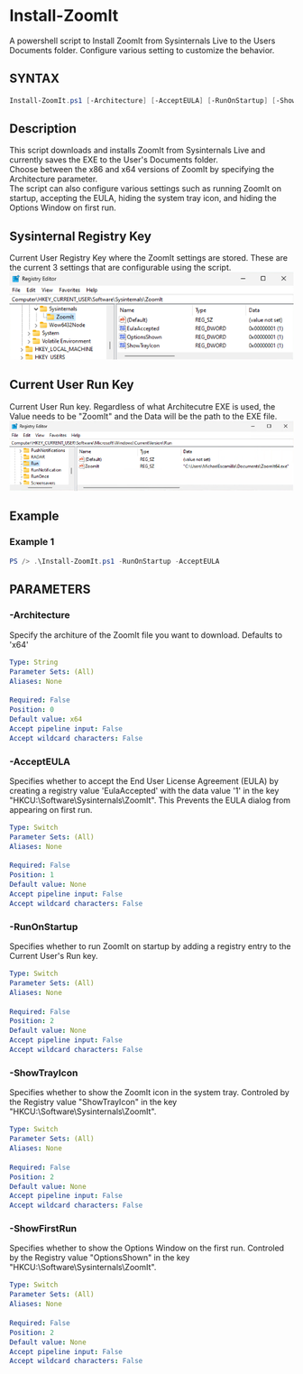 # Install-ZoomIt
A powershell script to Install ZoomIt from Sysinternals Live to the Users Documents folder. Configure various setting to customize the behavior.

## SYNTAX

```powershell
Install-ZoomIt.ps1 [-Architecture] [-AcceptEULA] [-RunOnStartup] [-ShowTrayIcon] [-ShowFirstRun]
```
## Description

This script downloads and installs ZoomIt from Sysinternals Live and currently saves the EXE to the User's Documents folder.<br>
Choose between the x86 and x64 versions of ZoomIt by specifying the Architecture parameter.<br>
The script can also configure various settings such as running ZoomIt on startup,
accepting the EULA, hiding the system tray icon, and hiding the Options Window on first run.

## Sysinternal Registry Key
Current User Registry Key where the ZoomIt settings are stored. These are the current 3 settings that are configurable using the script.
![Sysinternals Registry Key - ZoomIt](/Images/Install-ZoomIt_SysinternalsKey-ZoomIt.png)

## Current User Run Key
Current User Run key. Regardless of what Architecutre EXE is used, the Value needs to be "ZoomIt" and the Data will be the path to the EXE file.
![Current User Run Key - ZoomIt](/Images/Install-ZoomIt_CU-RunKey-ZoomIt.png)

## Example

### Example 1

```powershell
PS /> .\Install-ZoomIt.ps1 -RunOnStartup -AcceptEULA
```

## PARAMETERS

### -Architecture

Specify the architure of the ZoomIt file you want to download. Defaults to 'x64'

```yaml
Type: String
Parameter Sets: (All)
Aliases: None

Required: False
Position: 0
Default value: x64
Accept pipeline input: False
Accept wildcard characters: False
```

### -AcceptEULA

Specifies whether to accept the End User License Agreement (EULA) by creating a registry value 'EulaAccepted' with the data value '1' in the key "HKCU:\Software\Sysinternals\ZoomIt". This Prevents the EULA dialog from appearing on first run.

```yaml
Type: Switch
Parameter Sets: (All)
Aliases: None

Required: False
Position: 1
Default value: None
Accept pipeline input: False
Accept wildcard characters: False
```

### -RunOnStartup

Specifies whether to run ZoomIt on startup by adding a registry entry to the Current User's Run key.

```yaml
Type: Switch
Parameter Sets: (All)
Aliases: None

Required: False
Position: 2
Default value: None
Accept pipeline input: False
Accept wildcard characters: False
```

### -ShowTrayIcon

Specifies whether to show the ZoomIt icon in the system tray. Controled by the Registry value "ShowTrayIcon" in the key "HKCU:\Software\Sysinternals\ZoomIt". 

```yaml
Type: Switch
Parameter Sets: (All)
Aliases: None

Required: False
Position: 2
Default value: None
Accept pipeline input: False
Accept wildcard characters: False
```

### -ShowFirstRun

Specifies whether to show the Options Window on the first run. Controled by the Registry value "OptionsShown" in the key "HKCU:\Software\Sysinternals\ZoomIt". 

```yaml
Type: Switch
Parameter Sets: (All)
Aliases: None

Required: False
Position: 2
Default value: None
Accept pipeline input: False
Accept wildcard characters: False
```